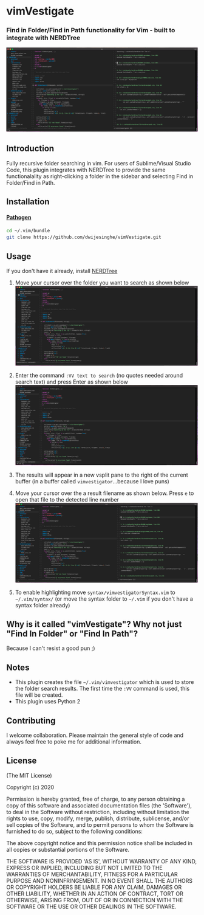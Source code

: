 # vimVestigate
### Find in Folder/Find in Path functionality for Vim - built to integrate with NERDTree
![Screenshot](https://github.com/dwijesinghe/vimvestigate/raw/master/screenshots/VimVestigateResult.png)

## Introduction
Fully recursive folder searching in vim. For users of Sublime/Visual Studio Code, this plugin integrates with NERDTree to provide the same functionalality as right-clicking a folder in the sidebar and selecting Find in Folder/Find in Path.

## Installation

#### [Pathogen](https://github.com/tpope/vim-pathogen)

```sh
cd ~/.vim/bundle
git clone https://github.com/dwijesinghe/vimVestigate.git
```

## Usage
If you don't have it already, install [NERDTree](https://github.com/preservim/nerdtree)

1. Move your cursor over the folder you want to search as shown below
![Screenshot](https://github.com/dwijesinghe/vimvestigate/raw/master/screenshots/VimVestigateStart.png)

2. Enter the command `:VV text to search` (no quotes needed around search text) and press Enter as shown below
![Screenshot](https://github.com/dwijesinghe/vimvestigate/raw/master/screenshots/VimVestigateCommand.png)

3. The results will appear in a new vsplit pane to the right of the current buffer (in a buffer called `vimvestigator`...because I love puns)

4. Move your cursor over the a result filename as shown below. Press `e` to open that file to the detected line number
![Screenshot](https://github.com/dwijesinghe/vimvestigate/raw/master/screenshots/VimVestigateResult.png)

5. To enable highlighting move `syntax/vimvestigatorSyntax.vim` to `~/.vim/syntax/` (or move the syntax folder to `~/.vim` if you don't have a syntax folder already)

## Why is it called "vimVestigate"? Why not just "Find In Folder" or "Find In Path"?
Because I can't resist a good pun ;)

## Notes
* This plugin creates the file `~/.vim/vimvestigator` which is used to store the folder search results. The first time the `:VV` command is used, this file will be created.
* This plugin uses Python 2

## Contributing
I welcome collaboration. Please maintain the general style of code and always feel free to poke me for additional information.


## License 

(The MIT License)

Copyright (c) 2020

Permission is hereby granted, free of charge, to any person obtaining
a copy of this software and associated documentation files (the
'Software'), to deal in the Software without restriction, including
without limitation the rights to use, copy, modify, merge, publish,
distribute, sublicense, and/or sell copies of the Software, and to
permit persons to whom the Software is furnished to do so, subject to
the following conditions:

The above copyright notice and this permission notice shall be
included in all copies or substantial portions of the Software.

THE SOFTWARE IS PROVIDED 'AS IS', WITHOUT WARRANTY OF ANY KIND,
EXPRESS OR IMPLIED, INCLUDING BUT NOT LIMITED TO THE WARRANTIES OF
MERCHANTABILITY, FITNESS FOR A PARTICULAR PURPOSE AND NONINFRINGEMENT.
IN NO EVENT SHALL THE AUTHORS OR COPYRIGHT HOLDERS BE LIABLE FOR ANY
CLAIM, DAMAGES OR OTHER LIABILITY, WHETHER IN AN ACTION OF CONTRACT,
TORT OR OTHERWISE, ARISING FROM, OUT OF OR IN CONNECTION WITH THE
SOFTWARE OR THE USE OR OTHER DEALINGS IN THE SOFTWARE.
